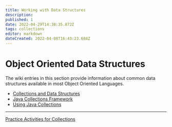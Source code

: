 ```yaml
---
title: Working with Data Structures
description: 
published: 1
date: 2022-04-29T14:38:35.872Z
tags: collections
editor: markdown
dateCreated: 2022-04-08T16:43:23.684Z
---
```


# Object Oriented Data Structures
The wiki entries in this section provide information about common data structures available in most Object Oriented Languages.

- [Collections and Data Structures](/dataStructures/collectionsDataStructures)
- [Java Collections Framework](/dataStructures/collectionsFramework)
- [Using Java Collections](/dataStructures/collections)

---
[Practice Activities for Collections](/practiceActivities/dataStructures)